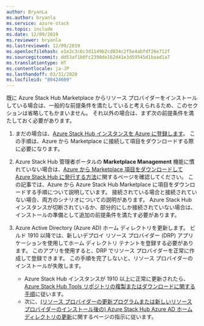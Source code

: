```yaml
---
author: BryanLa
ms.author: bryanla
ms.service: azure-stack
ms.topic: include
ms.date: 12/09/2019
ms.reviewer: bryanla
ms.lastreviewed: 12/09/2019
ms.openlocfilehash: e1e2c3c6c3d1149b2cd034c2f5e4abfdf26e712f
ms.sourcegitcommit: dd53af1b0fc2390de162d41e3d59545d1baad1a7
ms.translationtype: HT
ms.contentlocale: ja-JP
ms.lasthandoff: 03/31/2020
ms.locfileid: "80424609"
---
```

既に Azure Stack Hub Marketplace からリソース プロバイダーをインストールしている場合は、一般的な前提条件を満たしていると考えられるため、このセクションは省略してもかまいません。 それ以外の場合は、まず次の前提条件を満たしておく必要があります。 

1. まだの場合は、[Azure Stack Hub インスタンスを Azure に登録します](../operator/azure-stack-registration.md)。 この手順は、Azure から Marketplace に接続して項目をダウンロードする際に必要になります。

2. Azure Stack Hub 管理者ポータルの **Marketplace Management** 機能に慣れていない場合は、[Azure から Marketplace 項目をダウンロードして Azure Stack Hub に発行する方法](../operator/azure-stack-download-azure-marketplace-item.md)に関するページを確認してください。 この記事では、Azure から Azure Stack Hub Marketplace に項目をダウンロードする手順について説明しています。 接続されている場合と接続されていない場合、両方のシナリオについての説明があります。 Azure Stack Hub インスタンスが切断されているか、部分的にしか接続されていない場合は、インストールの準備として追加の前提条件を満たす必要があります。

3. Azure Active Directory (Azure AD) ホーム ディレクトリを更新します。 ビルド 1910 以降では、新しいデプロイ リソース プロバイダー (DRP) アプリケーションを使用してホーム ディレクトリ テナントを登録する必要があります。 このアプリを使用すると、DRP でリソース プロバイダーを正常に作成して登録できます。 この手順を完了しないと、リソース プロバイダーのインストールが失敗します。 

   - Azure Stack Hub インスタンスが 1910 以上に正常に更新されたら、[Azure Stack Hub Tools リポジトリの複製またはダウンロードに関する手順](../operator/azure-stack-powershell-download.md)に従います。 
   - 次に、[(リソース プロバイダーの更新プログラムまたは新しいリソース プロバイダーのインストール後の) Azure Stack Hub Azure AD ホーム ディレクトリの更新](https://github.com/Azure/AzureStack-Tools/tree/master/Identity#updating-the-azure-stack-aad-home-directory-after-installing-updates-or-new-resource-providers)に関するページの指示に従います。 
